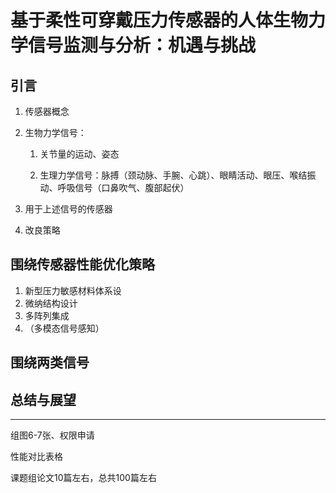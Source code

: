 # 基于柔性可穿戴压力传感器的人体生物力学信号监测与分析：机遇与挑战



## 引言

1. 传感器概念

2. 生物力学信号：

   1. 关节量的运动、姿态

   2. 生理力学信号：脉搏（颈动脉、手腕、心跳）、眼睛活动、眼压、喉结振动、呼吸信号（口鼻吹气、腹部起伏）

3. 用于上述信号的传感器

4. 改良策略



## 围绕传感器性能优化策略

1. 新型压力敏感材料体系设
2. 微纳结构设计
3. 多阵列集成
4. （多模态信号感知）



## 围绕两类信号



## 总结与展望



---

组图6-7张、权限申请

性能对比表格

课题组论文10篇左右，总共100篇左右



